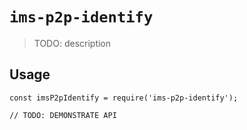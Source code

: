 # `ims-p2p-identify`

> TODO: description

## Usage

```
const imsP2pIdentify = require('ims-p2p-identify');

// TODO: DEMONSTRATE API
```
